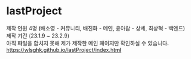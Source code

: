 # lastProject
제작 인원 4명 (배소영 - 커뮤니티, 배진화 - 메인, 윤아람 - 상세, 최상혁 - 백엔드)
<br />
제작 기간 (23.1.9 ~ 23.2.9)
<br />
아직 파일을 합치지 못해 제가 제작한 메인 페이지만 확인하실 수 있습니다.
<br />
https://wlsghk.github.io/lastProject/index.html
